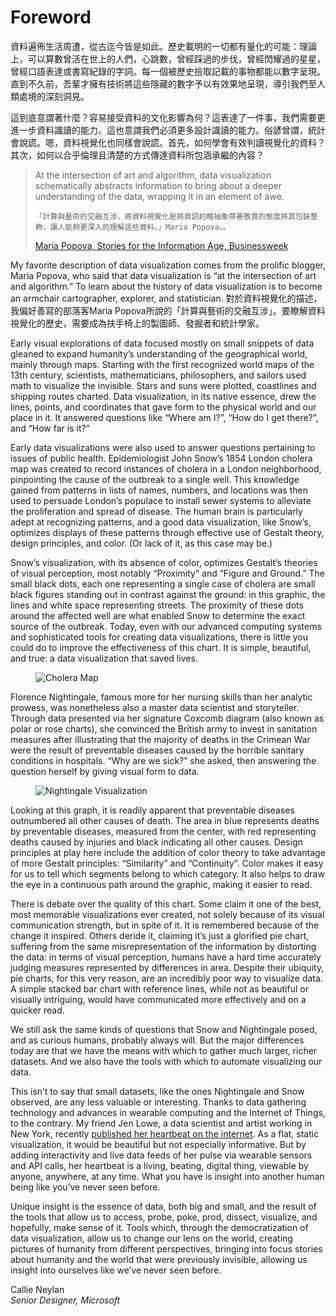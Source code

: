<!--
Sections hidden for Gitbook publishing
  <section data-type="foreword">-->
<h1>Foreword</h1>
  <p>資料遍佈生活周遭，從古迄今皆是如此。歷史載明的一切都有量化的可能：理論上，可以算數曾活在世上的人們，心跳數，曾經踩過的步伐，曾經閃耀過的星星，曾經口語表達或書寫紀錄的字詞。每一個被歷史撿取記載的事物都能以數字呈現。直到不久前，吾輩才擁有技術將這些隱藏的數字予以有效果地呈現，導引我們至人類處境的深刻洞見。</p>

  <p>這到底意謂著什麼？容易接受資料的文化影響為何？這表達了一件事，我們需要更進一步資料識讀的能力。這也意謂我們必須更多設計識讀的能力。俗諺曾謂，統計會說謊。嗯，資料視覺化也同樣會說謊。首先，如何學會有效判讀視覺化的資料？其次，如何以合乎倫理且清楚的方式傳達資料所包涵承繼的內容？</p>
  
  <blockquote>
    At the intersection of art and algorithm, data visualization schematically abstracts information to bring about a deeper understanding of the data, wrapping it in an element of awe.
    
    「計算與藝術的交融互涉，將資料視覺化是將資訊約略抽象帶著敬畏的態度將其包裝整飾，讓人能夠更深入的理解這些資料。」Maria Popova，。
<p data-type="attribution"><a href="http://www.businessweek.com/innovate/content/aug2009/id20090811_137179.htm" target="_blank">Maria Popova, Stories for the Information Age, Businessweek</a></p>
  </blockquote>

  <p>My favorite description of data visualization comes from the prolific blogger, Maria Popova, who said that data visualization is &ldquo;at the intersection of art and algorithm.&rdquo; To learn about the history of data visualization is to become an armchair cartographer, explorer, and statistician.
  對於資料視覺化的描述，我偏好善寫的部落客Maria Popova所說的「計算與藝術的交融互涉」。要瞭解資料視覺化的歷史，需要成為扶手椅上的製圖師、發掘者和統計學家。</p> 
  
  <p>Early visual explorations of data focused mostly on small snippets of data gleaned to expand humanity&rsquo;s understanding of the geographical world, mainly through maps. Starting with the first recognized world maps of the 13th century, scientists, mathematicians, philosophers, and sailors used math to visualize the invisible. Stars and suns were plotted, coastlines and shipping routes charted. Data visualization, in its native essence, drew the lines, points, and coordinates that gave form to the physical world and our place in it. It answered questions like &ldquo;Where am I?&rdquo;, &ldquo;How do I get there?&rdquo;, and &ldquo;How far is it?&rdquo;</p>

  <p>Early data visualizations were also used to answer questions pertaining to issues of public health. Epidemiologist John Snow&rsquo;s 1854 London cholera map was created to record instances of cholera in a London neighborhood, pinpointing the cause of the outbreak to a single well. This knowledge gained from patterns in lists of names, numbers, and locations was then used to persuade London&rsquo;s populace to install sewer systems to alleviate the proliferation and spread of disease. The human brain is particularly adept at recognizing patterns, and a good data visualization, like Snow&rsquo;s, optimizes displays of these patterns through effective use of Gestalt theory, design principles, and color. (Or lack of it, as this case may be.)</p>

  <p>Snow&rsquo;s visualization, with its absence of color, optimizes Gestalt&rsquo;s theories of visual perception, most notably &ldquo;Proximity&rdquo; and &ldquo;Figure and Ground.&rdquo; The small black dots, each one representing a single case of cholera are small black figures standing out in contrast against the ground: in this graphic, the lines and white space representing streets. The proximity of these dots around the affected well are what enabled Snow to determine the exact source of the outbreak. Today, even with our advanced computing systems and sophisticated tools for creating data visualizations, there is little you could do to improve the effectiveness of this chart. It is simple, beautiful, and true: a data visualization that saved lives.</p>

  <figure><img src="../images/sections/01/cholera.png" alt="Cholera Map" /></figure>

  <p>Florence Nightingale, famous more for her nursing skills than her analytic prowess, was nonetheless also a master data scientist and storyteller. Through data presented via her signature Coxcomb diagram (also known as polar or rose charts), she convinced the British army to invest in sanitation measures after illustrating that the majority of deaths in the Crimean War were the result of preventable diseases caused by the horrible sanitary conditions in hospitals. &ldquo;Why are we sick?&rdquo; she asked, then answering the question herself by giving visual form to data.</p>

  <figure><img src="../images/sections/01/nightingale.jpg" alt="Nightingale Visualization" /></figure>

  <p>Looking at this graph, it is readily apparent that preventable diseases outnumbered all other causes of death. The area in blue represents deaths by preventable diseases, measured from the center, with red representing deaths caused by injuries and black indicating all other causes. Design principles at play here include the addition of color theory to take advantage of more Gestalt principles: &ldquo;Similarity&rdquo; and &ldquo;Continuity&rdquo;. Color makes it easy for us to tell which segments belong to which category. It also helps to draw the eye in a continuous path around the graphic, making it easier to read.</p>

  <p>There is debate over the quality of this chart. Some claim it one of the best, most memorable visualizations ever created, not solely because of its visual communication strength, but in spite of it. It is remembered because of the change it inspired. Others deride it, claiming it&rsquo;s just a glorified pie chart, suffering from the same misrepresentation of the information by distorting the data: in terms of visual perception, humans have a hard time accurately judging measures represented by differences in area. Despite their ubiquity, pie charts, for this very reason, are an incredibly poor way to visualize data. A simple stacked bar chart with reference lines, while not as beautiful or visually intriguing, would have communicated more effectively and on a quicker read.</p>

  <p>We still ask the same kinds of questions that Snow and Nightingale posed, and as curious humans, probably always will. But the major differences today are that we have the means with which to gather much larger, richer datasets. And we also have the tools with which to automate visualizing our data.</p>

  <p>This isn&rsquo;t to say that small datasets, like the ones Nightingale and Snow observed, are any less valuable or interesting. Thanks to data gathering technology and advances in wearable computing and the Internet of Things, to the contrary. My friend Jen Lowe, a data scientist and artist working in New York, recently <a href="http://datatelling.com/projects/onehumanheartbeat/" target="_blank">published her heartbeat on the internet</a>. As a flat, static visualization, it would be beautiful but not especially informative. But by adding interactivity and live data feeds of her pulse via wearable sensors and API calls, her heartbeat is a living, beating, digital thing, viewable by anyone, anywhere, at any time. What you have is insight into another human being like you&rsquo;ve never seen before.</p>

  <p>Unique insight is the essence of data, both big and small, and the result of the tools that allow us to access, probe, poke, prod, dissect, visualize, and hopefully, make sense of it. Tools which, through the democratization of data visualization, allow us to change our lens on the world, creating pictures of humanity from different perspectives, bringing into focus stories about humanity and the world that were previously invisible, allowing us insight into ourselves like we&rsquo;ve never seen before.</p>

  <p data-type="author">Callie Neylan<br /> 
  <em>Senior Designer, Microsoft</em></p>
<!--</section>-->
